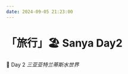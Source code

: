 ```yaml
---
date: 2024-09-05 21:23:00
---
```


# 「旅行」🏖️ Sanya Day2

📅 Day 2 *三亚亚特兰蒂斯水世界*

<xgplayer  url="/vlog20240905.mp4" poster="/vlogPage_20240905.jpg" />
